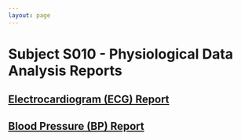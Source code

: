 ```yaml
---
layout: page
---
```


# Subject S010 - Physiological Data Analysis Reports

## [Electrocardiogram (ECG) Report](./ecg/README.md)

## [Blood Pressure (BP) Report](./bp/README.md)

